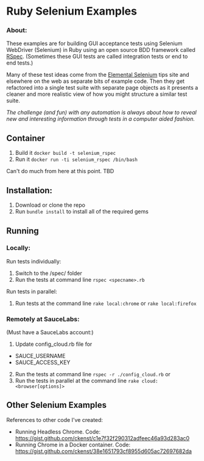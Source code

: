# Ruby Selenium Examples

### About:

These examples are for building GUI acceptance tests using Selenium WebDriver (Selenium) in Ruby using an open source BDD framework called [RSpec](http://rspec.info/). (Sometimes these GUI tests are called integration tests or end to end tests.)

Many of these test ideas come from the [Elemental Selenium](http://elementalselenium.com/) tips site and elsewhere on the web as separate bits of example code. Then they get refactored into a single test suite with separate page objects as it presents a cleaner and more realistic view of how you might structure a similar test suite.

_The challenge (and fun) with any automation is always about how to reveal new and interesting information through tests in a computer aided fashion._

## Container

1. Build it ``docker build -t selenium_rspec``
2. Run it ``docker run -ti selenium_rspec /bin/bash``

Can't do much from here at this point. TBD

## Installation:

1. Download or clone the repo
2. Run `bundle install` to install all of the required gems

## Running
### Locally:

Run tests individually:

1. Switch to the /spec/ folder
2. Run the tests at command line ```rspec <specname>.rb```

Run tests in parallel:

1. Run tests at the command line ```rake local:chrome``` or ```rake local:firefox```

### Remotely at SauceLabs:
(Must have a SauceLabs account:)

1. Update config_cloud.rb file for
  - SAUCE_USERNAME
  - SAUCE_ACCESS_KEY
2. Run the tests at command line ```rspec -r ./config_cloud.rb```
or
3. Run the tests in parallel at the command line ```rake cloud:<browser[options]>```

## Other Selenium Examples

References to other code I've created:

- Running Headless Chrome. Code: https://gist.github.com/ckenst/c1e7f32f290312adfeec46a93d283ac0
- Running Chrome in a Docker container. Code: https://gist.github.com/ckenst/38e1651793cf8955d605ac72697682da

